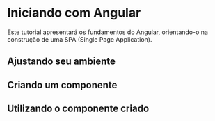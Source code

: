 # Iniciando com Angular

Este tutorial apresentará os fundamentos do Angular, orientando-o na construção de uma SPA (Single Page Application).

## Ajustando seu ambiente

## Criando um componente

## Utilizando o componente criado

